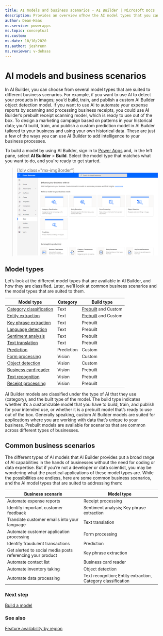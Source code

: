 ```yaml
---
title: AI models and business scenarios - AI Builder | Microsoft Docs
description: Provides an overview ofhow the AI model types that you can create in AI Builder relate to various business scenraios.
author: Dean-Haas
ms.service: powerapps
ms.topic: conceptual
ms.custom: 
ms.date: 10/10/2020
ms.author: joshrenn
ms.reviewer: v-dehaas
---
```


# AI models and business scenarios

In AI Builder, you can choose from several model types that are suited to different business scenarios. For example, if you want to use AI to detect your products in images; you’d build, train, and publish  a custom AI Builder object detection model. If you want to use AI to automate your expense reports by scanning and processing business receipts, you could use AI Builder’s prebuilt receipt scanning model, which is ready to use out of the box. To design a marketing campaign based on patterns in your historical data; you’d build, train, and publish a custom prediction model in AI Builder tailored to your business and using your own historical data. These are just a few of the ways you can use AI Builder to add intelligence to your business processes.

To build a model by using AI Builder, sign in to [Power Apps](https://make.powerapps.com) and, in the left pane, select **AI Builder** > **Build**. Select the model type that matches what you want to do, and you're ready to get started.

> [!div class="mx-imgBorder"]
> ![AI Builder home page](media/ai-builder-home.png "AI Builder home page")

## Model types

Let’s look at the different model types that are available in AI Builder, and how they are classified. Later, we’ll look at common business scenarios and the model types that are suited to them.

|**Model type**|**Category**|**Build type**|
|-----|-----|-----|
[Category classification](text-classification-overview.md)|Text|[Prebuilt](prebuilt-category-classification.md) and Custom
[Entity extraction](entity-extraction-overview.md)|Text|[Prebuilt](prebuilt-entity-extraction.md) and Custom
[Key phrase extraction](prebuilt-key-phrase.md)|Text|Prebuilt
[Language detection](prebuilt-language-detection.md)|Text|Prebuilt
[Sentiment analysis](prebuilt-sentiment-analysis.md)|Text|Prebuilt
[Text translation](prebuilt-text-translation.md)|Text|Prebuilt
[Prediction](prediction-overview.md)|Prediction|Custom
[Form processing](form-processing-model-overview.md)|Vision|Custom
[Object detection](object-detection-overview.md)|Vision|Custom
[Business card reader](prebuilt-business-card.md)|Vision|Prebuilt
[Text recognition](prebuilt-text-recognition.md)|Vision|Prebuilt
[Receipt processing](prebuilt-receipt-processing.md)|Vision|Prebuilt

AI Builder models are classified under the type of AI that they use (category), and the built type of the model. The build type indicates whether it’s a customizable model that you have to build, train, and publish for your intended use, or whether it is a prebuilt model  that’s ready to use out of the box. Generally speaking, custom AI Builder models are suited for applications where you are working with data that’s unique to your business. Prebuilt models are available for scenarios that are common across different types of businesses. 

## Common business scenarios

The different types of AI models that AI Builder provides put a broad range of AI capabilities in the hands of businesses without the need for coding or data expertise. But if you’re not a developer or data scientist, you may be wondering what the practical applications of these model types are. While the possibilities are endless, here are some common business scenarios, and the AI model types that are suited to addressing them:

**Business scenario**|**Model type**
-----|-----
Automate expense reports|Receipt processing
Identify important customer feedback|Sentiment analysis; Key phrase extraction
Translate customer emails into your language|Text translation
Automate customer application processing|Form processing
Identify fraudulent transactions|Prediction
Get alerted to social media posts referencing your product|Key phrase extraction
Automate contact list |Business card reader
Automate inventory taking|Object detection
Automate data processing|Text recognition; Entity extraction, Category classification

### Next step

[Build a model](build-model.md)

### See also

[Feature availability by region](availability-region.md)

